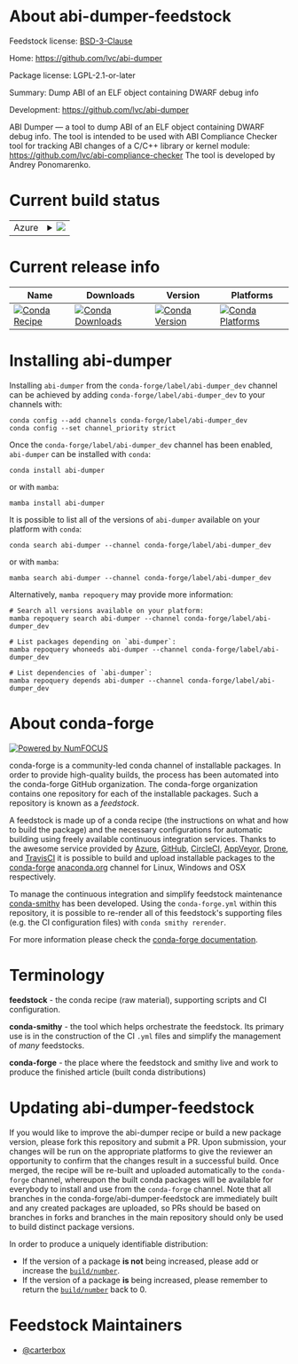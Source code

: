 About abi-dumper-feedstock
==========================

Feedstock license: [BSD-3-Clause](https://github.com/conda-forge/abi-dumper-feedstock/blob/main/LICENSE.txt)

Home: https://github.com/lvc/abi-dumper

Package license: LGPL-2.1-or-later

Summary: Dump ABI of an ELF object containing DWARF debug info

Development: https://github.com/lvc/abi-dumper

ABI Dumper — a tool to dump ABI of an ELF object containing DWARF debug info.
The tool is intended to be used with ABI Compliance Checker tool for tracking ABI changes of a C/C++ library or kernel module: https://github.com/lvc/abi-compliance-checker
The tool is developed by Andrey Ponomarenko.


Current build status
====================


<table>
    
  <tr>
    <td>Azure</td>
    <td>
      <details>
        <summary>
          <a href="https://dev.azure.com/conda-forge/feedstock-builds/_build/latest?definitionId=18823&branchName=main">
            <img src="https://dev.azure.com/conda-forge/feedstock-builds/_apis/build/status/abi-dumper-feedstock?branchName=main">
          </a>
        </summary>
        <table>
          <thead><tr><th>Variant</th><th>Status</th></tr></thead>
          <tbody><tr>
              <td>linux_64</td>
              <td>
                <a href="https://dev.azure.com/conda-forge/feedstock-builds/_build/latest?definitionId=18823&branchName=main">
                  <img src="https://dev.azure.com/conda-forge/feedstock-builds/_apis/build/status/abi-dumper-feedstock?branchName=main&jobName=linux&configuration=linux%20linux_64_" alt="variant">
                </a>
              </td>
            </tr>
          </tbody>
        </table>
      </details>
    </td>
  </tr>
</table>

Current release info
====================

| Name | Downloads | Version | Platforms |
| --- | --- | --- | --- |
| [![Conda Recipe](https://img.shields.io/badge/recipe-abi--dumper-green.svg)](https://anaconda.org/conda-forge/abi-dumper) | [![Conda Downloads](https://img.shields.io/conda/dn/conda-forge/abi-dumper.svg)](https://anaconda.org/conda-forge/abi-dumper) | [![Conda Version](https://img.shields.io/conda/vn/conda-forge/abi-dumper.svg)](https://anaconda.org/conda-forge/abi-dumper) | [![Conda Platforms](https://img.shields.io/conda/pn/conda-forge/abi-dumper.svg)](https://anaconda.org/conda-forge/abi-dumper) |

Installing abi-dumper
=====================

Installing `abi-dumper` from the `conda-forge/label/abi-dumper_dev` channel can be achieved by adding `conda-forge/label/abi-dumper_dev` to your channels with:

```
conda config --add channels conda-forge/label/abi-dumper_dev
conda config --set channel_priority strict
```

Once the `conda-forge/label/abi-dumper_dev` channel has been enabled, `abi-dumper` can be installed with `conda`:

```
conda install abi-dumper
```

or with `mamba`:

```
mamba install abi-dumper
```

It is possible to list all of the versions of `abi-dumper` available on your platform with `conda`:

```
conda search abi-dumper --channel conda-forge/label/abi-dumper_dev
```

or with `mamba`:

```
mamba search abi-dumper --channel conda-forge/label/abi-dumper_dev
```

Alternatively, `mamba repoquery` may provide more information:

```
# Search all versions available on your platform:
mamba repoquery search abi-dumper --channel conda-forge/label/abi-dumper_dev

# List packages depending on `abi-dumper`:
mamba repoquery whoneeds abi-dumper --channel conda-forge/label/abi-dumper_dev

# List dependencies of `abi-dumper`:
mamba repoquery depends abi-dumper --channel conda-forge/label/abi-dumper_dev
```


About conda-forge
=================

[![Powered by
NumFOCUS](https://img.shields.io/badge/powered%20by-NumFOCUS-orange.svg?style=flat&colorA=E1523D&colorB=007D8A)](https://numfocus.org)

conda-forge is a community-led conda channel of installable packages.
In order to provide high-quality builds, the process has been automated into the
conda-forge GitHub organization. The conda-forge organization contains one repository
for each of the installable packages. Such a repository is known as a *feedstock*.

A feedstock is made up of a conda recipe (the instructions on what and how to build
the package) and the necessary configurations for automatic building using freely
available continuous integration services. Thanks to the awesome service provided by
[Azure](https://azure.microsoft.com/en-us/services/devops/), [GitHub](https://github.com/),
[CircleCI](https://circleci.com/), [AppVeyor](https://www.appveyor.com/),
[Drone](https://cloud.drone.io/welcome), and [TravisCI](https://travis-ci.com/)
it is possible to build and upload installable packages to the
[conda-forge](https://anaconda.org/conda-forge) [anaconda.org](https://anaconda.org/)
channel for Linux, Windows and OSX respectively.

To manage the continuous integration and simplify feedstock maintenance
[conda-smithy](https://github.com/conda-forge/conda-smithy) has been developed.
Using the ``conda-forge.yml`` within this repository, it is possible to re-render all of
this feedstock's supporting files (e.g. the CI configuration files) with ``conda smithy rerender``.

For more information please check the [conda-forge documentation](https://conda-forge.org/docs/).

Terminology
===========

**feedstock** - the conda recipe (raw material), supporting scripts and CI configuration.

**conda-smithy** - the tool which helps orchestrate the feedstock.
                   Its primary use is in the construction of the CI ``.yml`` files
                   and simplify the management of *many* feedstocks.

**conda-forge** - the place where the feedstock and smithy live and work to
                  produce the finished article (built conda distributions)


Updating abi-dumper-feedstock
=============================

If you would like to improve the abi-dumper recipe or build a new
package version, please fork this repository and submit a PR. Upon submission,
your changes will be run on the appropriate platforms to give the reviewer an
opportunity to confirm that the changes result in a successful build. Once
merged, the recipe will be re-built and uploaded automatically to the
`conda-forge` channel, whereupon the built conda packages will be available for
everybody to install and use from the `conda-forge` channel.
Note that all branches in the conda-forge/abi-dumper-feedstock are
immediately built and any created packages are uploaded, so PRs should be based
on branches in forks and branches in the main repository should only be used to
build distinct package versions.

In order to produce a uniquely identifiable distribution:
 * If the version of a package **is not** being increased, please add or increase
   the [``build/number``](https://docs.conda.io/projects/conda-build/en/latest/resources/define-metadata.html#build-number-and-string).
 * If the version of a package **is** being increased, please remember to return
   the [``build/number``](https://docs.conda.io/projects/conda-build/en/latest/resources/define-metadata.html#build-number-and-string)
   back to 0.

Feedstock Maintainers
=====================

* [@carterbox](https://github.com/carterbox/)


